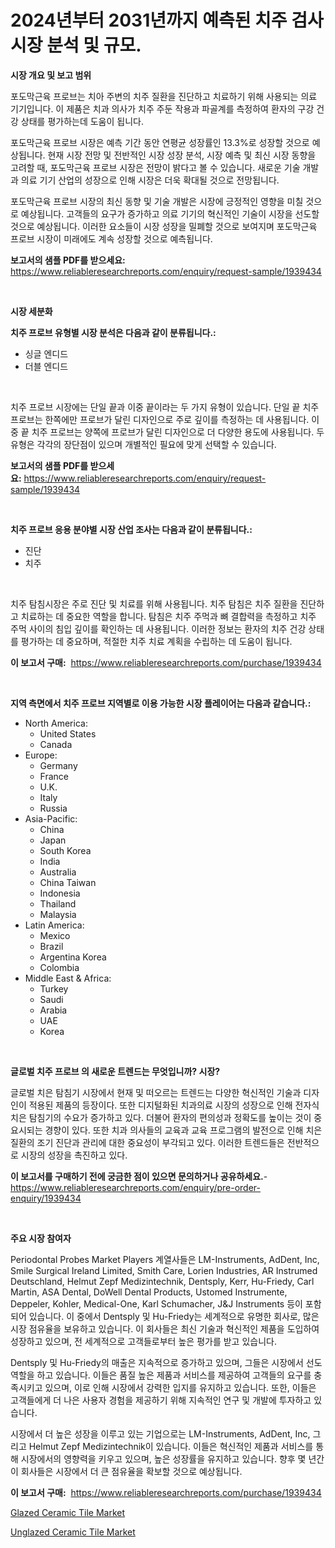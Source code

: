 <p><h1>2024년부터 2031년까지 예측된 치주 검사 시장 분석 및 규모.</h1></p><p><strong>시장 개요 및 보고 범위</strong></p>
<p><p>포도막근육 프로브는 치아 주변의 치주 질환을 진단하고 치료하기 위해 사용되는 의료 기기입니다. 이 제품은 치과 의사가 치주 주둔 작용과 파골계를 측정하여 환자의 구강 건강 상태를 평가하는데 도움이 됩니다.</p><p>포도막근육 프로브 시장은 예측 기간 동안 연평균 성장률인 13.3%로 성장할 것으로 예상됩니다. 현재 시장 전망 및 전반적인 시장 성장 분석, 시장 예측 및 최신 시장 동향을 고려할 때, 포도막근육 프로브 시장은 전망이 밝다고 볼 수 있습니다. 새로운 기술 개발과 의료 기기 산업의 성장으로 인해 시장은 더욱 확대될 것으로 전망됩니다.</p><p>포도막근육 프로브 시장의 최신 동향 및 기술 개발은 시장에 긍정적인 영향을 미칠 것으로 예상됩니다. 고객들의 요구가 증가하고 의료 기기의 혁신적인 기술이 시장을 선도할 것으로 예상됩니다. 이러한 요소들이 시장 성장을 밀폐할 것으로 보여지며 포도막근육 프로브 시장이 미래에도 계속 성장할 것으로 예측됩니다.</p></p>
<p><strong>보고서의 샘플 PDF를 받으세요:</strong> <a href="https://www.reliableresearchreports.com/enquiry/request-sample/1939434">https://www.reliableresearchreports.com/enquiry/request-sample/1939434</a></p>
<p>&nbsp;</p>
<p><strong>시장 세분화</strong></p>
<p><strong>치주 프로브 유형별 시장 분석은 다음과 같이 분류됩니다.:</strong></p>
<p><ul><li>싱글 엔디드</li><li>더블 엔디드</li></ul></p>
<p>&nbsp;</p>
<p><p>치주 프로브 시장에는 단일 끝과 이중 끝이라는 두 가지 유형이 있습니다. 단일 끝 치주 프로브는 한쪽에만 프로브가 달린 디자인으로 주로 깊이를 측정하는 데 사용됩니다. 이중 끝 치주 프로브는 양쪽에 프로브가 달린 디자인으로 더 다양한 용도에 사용됩니다. 두 유형은 각각의 장단점이 있으며 개별적인 필요에 맞게 선택할 수 있습니다.</p></p>
<p><strong>보고서의 샘플 PDF를 받으세요:</strong>&nbsp;<a href="https://www.reliableresearchreports.com/enquiry/request-sample/1939434">https://www.reliableresearchreports.com/enquiry/request-sample/1939434</a></p>
<p>&nbsp;</p>
<p><strong> 치주 프로브 응용 분야별 시장 산업 조사는 다음과 같이 분류됩니다.:</strong></p>
<p><ul><li>진단</li><li>치주</li></ul></p>
<p>&nbsp;</p>
<p><p>치주 탐침시장은 주로 진단 및 치료를 위해 사용됩니다. 치주 탐침은 치주 질환을 진단하고 치료하는 데 중요한 역할을 합니다. 탐침은 치주 주먹과 뼈 결합력을 측정하고 치주 주먹 사이의 침입 깊이를 확인하는 데 사용됩니다. 이러한 정보는 환자의 치주 건강 상태를 평가하는 데 중요하며, 적절한 치주 치료 계획을 수립하는 데 도움이 됩니다.</p></p>
<p><strong>이 보고서 구매:</strong>&nbsp; <a href="https://www.reliableresearchreports.com/purchase/1939434">https://www.reliableresearchreports.com/purchase/1939434</a></p>
<p>&nbsp;</p>
<p><strong>지역 측면에서 치주 프로브 지역별로 이용 가능한 시장 플레이어는 다음과 같습니다.:</strong></p>
<p><ul>
    <li>
        North America:
        <ul>
            <li>United States</li>
            <li>Canada</li>
        </ul>
    </li>
    <li>
        Europe:
        <ul>
            <li>Germany</li>
            <li>France</li>
            <li>U.K.</li>
            <li>Italy</li>
            <li>Russia</li>
        </ul>
    </li>
    <li>
        Asia-Pacific:
        <ul>
            <li>China</li>
            <li>Japan</li>
            <li>South Korea</li>
            <li>India</li>
            <li>Australia</li>
            <li>China Taiwan</li>
            <li>Indonesia</li>
            <li>Thailand</li>
            <li>Malaysia</li>
        </ul>
    </li>
    <li>
        Latin America:
        <ul>
            <li>Mexico</li>
            <li>Brazil</li>
            <li>Argentina Korea</li>
            <li>Colombia</li>
        </ul>
    </li>
    <li>
        Middle East & Africa:
        <ul>
            <li>Turkey</li>
            <li>Saudi</li>
            <li>Arabia</li>
            <li>UAE</li>
            <li>Korea</li>
        </ul>
    </li>
    </ul></p>
<p>&nbsp;</p>
<p><strong>글로벌 치주 프로브 의 새로운 트렌드는 무엇입니까? 시장?</strong></p>
<p><p>글로벌 치은 탐침기 시장에서 현재 및 떠오르는 트렌드는 다양한 혁신적인 기술과 디자인이 적용된 제품의 등장이다. 또한 디지털화된 치과의료 시장의 성장으로 인해 전자식 치은 탐침기의 수요가 증가하고 있다. 더불어 환자의 편의성과 정확도를 높이는 것이 중요시되는 경향이 있다. 또한 치과 의사들의 교육과 교육 프로그램의 발전으로 인해 치은 질환의 조기 진단과 관리에 대한 중요성이 부각되고 있다. 이러한 트렌드들은 전반적으로 시장의 성장을 촉진하고 있다.</p></p>
<p><strong>이 보고서를 구매하기 전에 궁금한 점이 있으면 문의하거나 공유하세요.</strong>- <a href="https://www.reliableresearchreports.com/enquiry/pre-order-enquiry/1939434">https://www.reliableresearchreports.com/enquiry/pre-order-enquiry/1939434</a></p>
<p>&nbsp;</p>
<p><strong>주요 시장 참여자</strong></p>
<p><p>Periodontal Probes Market Players 계열사들은 LM-Instruments, AdDent, Inc, Smile Surgical Ireland Limited, Smith Care, Lorien Industries, AR Instrumed Deutschland, Helmut Zepf Medizintechnik, Dentsply, Kerr, Hu-Friedy, Carl Martin, ASA Dental, DoWell Dental Products, Ustomed Instrumente, Deppeler, Kohler, Medical-One, Karl Schumacher, J&J Instruments 등이 포함되어 있습니다. 이 중에서 Dentsply 및 Hu-Friedy는 세계적으로 유명한 회사로, 많은 시장 점유율을 보유하고 있습니다. 이 회사들은 최신 기술과 혁신적인 제품을 도입하여 성장하고 있으며, 전 세계적으로 고객들로부터 높은 평가를 받고 있습니다.</p><p>Dentsply 및 Hu-Friedy의 매출은 지속적으로 증가하고 있으며, 그들은 시장에서 선도 역할을 하고 있습니다. 이들은 품질 높은 제품과 서비스를 제공하여 고객들의 요구를 충족시키고 있으며, 이로 인해 시장에서 강력한 입지를 유지하고 있습니다. 또한, 이들은 고객들에게 더 나은 사용자 경험을 제공하기 위해 지속적인 연구 및 개발에 투자하고 있습니다.</p><p>시장에서 더 높은 성장을 이루고 있는 기업으로는 LM-Instruments, AdDent, Inc, 그리고 Helmut Zepf Medizintechnik이 있습니다. 이들은 혁신적인 제품과 서비스를 통해 시장에서의 영향력을 키우고 있으며, 높은 성장률을 유지하고 있습니다. 향후 몇 년간 이 회사들은 시장에서 더 큰 점유율을 확보할 것으로 예상됩니다.</p></p>
<p><strong>이 보고서 구매:</strong>&nbsp;&nbsp;<a href="https://www.reliableresearchreports.com/purchase/1939434">https://www.reliableresearchreports.com/purchase/1939434</a></p>
<p><p><a href="https://funky-papaya-cf4.notion.site/Glazed-Ceramic-Tile-Market-Size-Market-Share-and-Global-Market-Analysis-Report-2024-2031-5f73ceb2516648e88224bec18934793a">Glazed Ceramic Tile Market</a></p><p><a href="https://confirmed-shield-e13.notion.site/Insights-into-Unglazed-Ceramic-Tile-Market-Size-Analysing-Market-Share-Trends-and-Growth-from-202-36d48eba10b04ad3a78564c81e8b8036">Unglazed Ceramic Tile Market</a></p></p>
